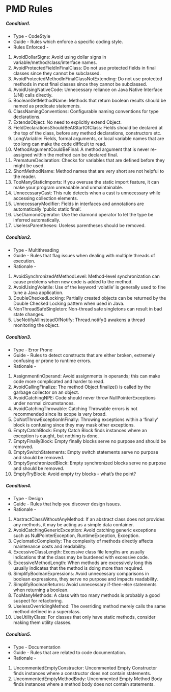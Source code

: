 # PMD Rules

##### Condition1. 
* Type - CodeStyle
* Guide - Rules which enforce a specific coding style.
* Rules Enforced - 
1. AvoidDollarSigns: Avoid using dollar signs in variable/method/class/interface names.
2. AvoidProtectedFieldInFinalClass: Do not use protected fields in final classes since they cannot be subclassed.
3. AvoidProtectedMethodInFinalClassNotExtending: Do not use protected methods in most final classes since they cannot be subclassed.
4. AvoidUsingNativeCode: Unnecessary reliance on Java Native Interface (JNI) calls directly.
5. BooleanGetMethodName: Methods that return boolean results should be named as predicate statements.
6. ClassNamingConventions: Configurable naming conventions for type declarations.
7. ExtendsObject: No need to explicitly extend Object.
8. FieldDeclarationsShouldBeAtStartOfClass: Fields should be declared at the top of the class, before any method declarations, constructors etc.
9. LongVariable: Fields, formal arguments, or local variable names that are too long can make the code difficult to read.
10. MethodArgumentCouldBeFinal: A method argument that is never re-assigned within the method can be declared final.
11. PrematureDeclaration: Checks for variables that are defined before they might be used.
12. ShortMethodName: Method names that are very short are not helpful to the reader.
13. TooManyStaticImports: If you overuse the static import feature, it can make your program unreadable and unmaintainable.
14. UnnecessaryCast: This rule detects when a cast is unnecessary while accessing collection elements.
15. UnnecessaryModifier: Fields in interfaces and annotations are automatically ‘public static final’.
16. UseDiamondOperator: Use the diamond operator to let the type be inferred automatically.
17. UselessParentheses: Useless parentheses should be removed.



##### Condition2.
* Type - Multithreading
* Guide - Rules that flag issues when dealing with multiple threads of execution.
* Rationale - 
1. AvoidSynchronizedAtMethodLevel: Method-level synchronization can cause problems when new code is added to the method.
2. AvoidUsingVolatile: Use of the keyword ‘volatile’ is generally used to fine tune a Java application.
3. DoubleCheckedLocking: Partially created objects can be returned by the Double Checked Locking pattern when used in Java.
4. NonThreadSafeSingleton: Non-thread safe singletons can result in bad state changes.
5. UseNotifyAllInsteadOfNotify: Thread.notify() awakens a thread monitoring the object.


##### Condition3.
* Type - Error Prone
* Guide - Rules to detect constructs that are either broken, extremely confusing or prone to runtime errors.
* Rationale -
1. AssignmentInOperand: Avoid assignments in operands; this can make code more complicated and harder to read.
2. AvoidCallingFinalize: The method Object.finalize() is called by the garbage collector on an object.
3. AvoidCatchingNPE: Code should never throw NullPointerExceptions under normal circumstances.
4. AvoidCatchingThrowable: Catching Throwable errors is not recommended since its scope is very broad.
5. DoNotThrowExceptionInFinally: Throwing exceptions within a ‘finally’ block is confusing since they may mask other exceptions.
6. EmptyCatchBlock: Empty Catch Block finds instances where an exception is caught, but nothing is done.
7. EmptyFinallyBlock: Empty finally blocks serve no purpose and should be removed.
8. EmptySwitchStatements: Empty switch statements serve no purpose and should be removed.
9. EmptySynchronizedBlock: Empty synchronized blocks serve no purpose and should be removed.
10. EmptyTryBlock: Avoid empty try blocks - what’s the point?


##### Condition4.
* Type - Design
* Guide - Rules that help you discover design issues.
* Rationale - 
1. AbstractClassWithoutAnyMethod: If an abstract class does not provides any methods, it may be acting as a simple data container.
2. AvoidCatchingGenericException: Avoid catching generic exceptions such as NullPointerException, RuntimeException, Exception.
3. CyclomaticComplexity: The complexity of methods directly affects maintenance costs and readability.
4. ExcessiveClassLength: Excessive class file lengths are usually indications that the class may be burdened with excessive code.
5. ExcessiveMethodLength: When methods are excessively long this usually indicates that the method is doing more than required.
6. SimplifyBooleanExpressions: Avoid unnecessary comparisons in boolean expressions, they serve no purpose and impacts readability.
7. SimplifyBooleanReturns: Avoid unnecessary if-then-else statements when returning a boolean.
8. TooManyMethods: A class with too many methods is probably a good suspect for refactoring.
9. UselessOverridingMethod: The overriding method merely calls the same method defined in a superclass.
10. UseUtilityClass: For classes that only have static methods, consider making them utility classes.

##### Condition5.
* Type - Documentation
* Guide - Rules that are related to code documentation.
* Rationale - 
1. UncommentedEmptyConstructor: Uncommented Empty Constructor finds instances where a constructor does not contain statements.
2. UncommentedEmptyMethodBody: Uncommented Empty Method Body finds instances where a method body does not contain statements.
